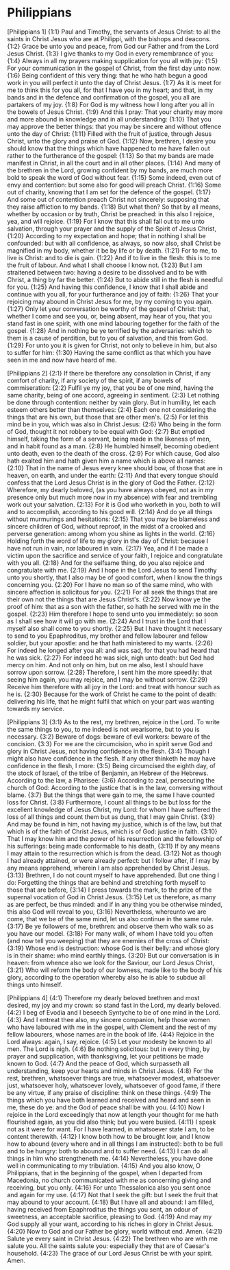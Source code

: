 # Philippians

[Philippians 1]
{1:1} Paul and Timothy, the servants of Jesus Christ: to all the saints in Christ Jesus who are at Philippi, with the bishops and deacons.
{1:2} Grace be unto you and peace, from God our Father and from the Lord Jesus Christ.
{1:3} I give thanks to my God in every remembrance of you:
{1:4} Always in all my prayers making supplication for you all with joy:
{1:5} For your communication in the gospel of Christ, from the first day unto now.
{1:6} Being confident of this very thing: that he who hath begun a good work in you will perfect it unto the day of Christ Jesus.
{1:7} As it is meet for me to think this for you all, for that I have you in my heart; and that, in my bands and in the defence and confirmation of the gospel, you all are partakers of my joy.
{1:8} For God is my witness how I long after you all in the bowels of Jesus Christ.
{1:9} And this I pray: That your charity may more and more abound in knowledge and in all understanding:
{1:10} That you may approve the better things: that you may be sincere and without offence unto the day of Christ:
{1:11} Filled with the fruit of justice, through Jesus Christ, unto the glory and praise of God.
{1:12} Now, brethren, I desire you should know that the things which have happened to me have fallen out rather to the furtherance of the gospel:
{1:13} So that my bands are made manifest in Christ, in all the court and in all other places.
{1:14} And many of the brethren in the Lord, growing confident by my bands, are much more bold to speak the word of God without fear.
{1:15} Some indeed, even out of envy and contention: but some also for good will preach Christ.
{1:16} Some out of charity, knowing that I am set for the defence of the gospel.
{1:17} And some out of contention preach Christ not sincerely: supposing that they raise affliction to my bands.
{1:18} But what then? So that by all means, whether by occasion or by truth, Christ be preached: in this also I rejoice, yea, and will rejoice.
{1:19} For I know that this shall fall out to me unto salvation, through your prayer and the supply of the Spirit of Jesus Christ,
{1:20} According to my expectation and hope; that in nothing I shall be confounded: but with all confidence, as always, so now also, shall Christ be magnified in my body, whether it be by life or by death.
{1:21} For to me, to live is Christ: and to die is gain.
{1:22} And if to live in the flesh: this is to me the fruit of labour. And what I shall choose I know not.
{1:23} But I am straitened between two: having a desire to be dissolved and to be with Christ, a thing by far the better.
{1:24} But to abide still in the flesh is needful for you.
{1:25} And having this confidence, I know that I shall abide and continue with you all, for your furtherance and joy of faith:
{1:26} That your rejoicing may abound in Christ Jesus for me, by my coming to you again.
{1:27} Only let your conversation be worthy of the gospel of Christ: that, whether I come and see you, or, being absent, may hear of you, that you stand fast in one spirit, with one mind labouring together for the faith of the gospel.
{1:28} And in nothing be ye terrified by the adversaries: which to them is a cause of perdition, but to you of salvation, and this from God.
{1:29} For unto you it is given for Christ, not only to believe in him, but also to suffer for him:
{1:30} Having the same conflict as that which you have seen in me and now have heard of me.

[Philippians 2]
{2:1} If there be therefore any consolation in Christ, if any comfort of charity, if any society of the spirit, if any bowels of commiseration:
{2:2} Fulfil ye my joy, that you be of one mind, having the same charity, being of one accord, agreeing in sentiment.
{2:3} Let nothing be done through contention: neither by vain glory. But in humility, let each esteem others better than themselves:
{2:4} Each one not considering the things that are his own, but those that are other men's.
{2:5} For let this mind be in you, which was also in Christ Jesus:
{2:6} Who being in the form of God, thought it not robbery to be equal with God:
{2:7} But emptied himself, taking the form of a servant, being made in the likeness of men, and in habit found as a man.
{2:8} He humbled himself, becoming obedient unto death, even to the death of the cross.
{2:9} For which cause, God also hath exalted him and hath given him a name which is above all names:
{2:10} That in the name of Jesus every knee should bow, of those that are in heaven, on earth, and under the earth:
{2:11} And that every tongue should confess that the Lord Jesus Christ is in the glory of God the Father.
{2:12} Wherefore, my dearly beloved, (as you have always obeyed, not as in my presence only but much more now in my absence) with fear and trembling work out your salvation.
{2:13} For it is God who worketh in you, both to will and to accomplish, according to his good will.
{2:14} And do ye all things without murmurings and hesitations:
{2:15} That you may be blameless and sincere children of God, without reproof, in the midst of a crooked and perverse generation: among whom you shine as lights in the world.
{2:16} Holding forth the word of life to my glory in the day of Christ: because I have not run in vain, nor laboured in vain.
{2:17} Yea, and if I be made a victim upon the sacrifice and service of your faith, I rejoice and congratulate with you all.
{2:18} And for the selfsame thing, do you also rejoice and congratulate with me.
{2:19} And I hope in the Lord Jesus to send Timothy unto you shortly, that I also may be of good comfort, when I know the things concerning you.
{2:20} For I have no man so of the same mind, who with sincere affection is solicitous for you.
{2:21} For all seek the things that are their own not the things that are Jesus Christ's.
{2:22} Now know ye the proof of him: that as a son with the father, so hath he served with me in the gospel.
{2:23} Him therefore I hope to send unto you immediately: so soon as I shall see how it will go with me.
{2:24} And I trust in the Lord that I myself also shall come to you shortly.
{2:25} But I have thought it necessary to send to you Epaphroditus, my brother and fellow labourer and fellow soldier, but your apostle: and he that hath ministered to my wants.
{2:26} For indeed he longed after you all: and was sad, for that you had heard that he was sick.
{2:27} For indeed he was sick, nigh unto death: but God had mercy on him. And not only on him, but on me also, lest I should have sorrow upon sorrow.
{2:28} Therefore, I sent him the more speedily: that seeing him again, you may rejoice, and I may be without sorrow.
{2:29} Receive him therefore with all joy in the Lord: and treat with honour such as he is.
{2:30} Because for the work of Christ he came to the point of death: delivering his life, that he might fulfil that which on your part was wanting towards my service.

[Philippians 3]
{3:1} As to the rest, my brethren, rejoice in the Lord. To write the same things to you, to me indeed is not wearisome, but to you is necessary.
{3:2} Beware of dogs: beware of evil workers: beware of the concision.
{3:3} For we are the circumcision, who in spirit serve God and glory in Christ Jesus, not having confidence in the flesh.
{3:4} Though I might also have confidence in the flesh. If any other thinketh he may have confidence in the flesh, I more:
{3:5} Being circumcised the eighth day, of the stock of Israel, of the tribe of Benjamin, an Hebrew of the Hebrews. According to the law, a Pharisee:
{3:6} According to zeal, persecuting the church of God: According to the justice that is in the law, conversing without blame.
{3:7} But the things that were gain to me, the same I have counted loss for Christ.
{3:8} Furthermore, I count all things to be but loss for the excellent knowledge of Jesus Christ, my Lord: for whom I have suffered the loss of all things and count them but as dung, that I may gain Christ.
{3:9} And may be found in him, not having my justice, which is of the law, but that which is of the faith of Christ Jesus, which is of God: justice in faith.
{3:10} That I may know him and the power of his resurrection and the fellowship of his sufferings: being made conformable to his death,
{3:11} If by any means I may attain to the resurrection which is from the dead.
{3:12} Not as though I had already attained, or were already perfect: but I follow after, if I may by any means apprehend, wherein I am also apprehended by Christ Jesus.
{3:13} Brethren, I do not count myself to have apprehended. But one thing I do: Forgetting the things that are behind and stretching forth myself to those that are before,
{3:14} I press towards the mark, to the prize of the supernal vocation of God in Christ Jesus.
{3:15} Let us therefore, as many as are perfect, be thus minded: and if in any thing you be otherwise minded, this also God will reveal to you,
{3:16} Nevertheless, whereunto we are come, that we be of the same mind, let us also continue in the same rule.
{3:17} Be ye followers of me, brethren: and observe them who walk so as you have our model.
{3:18} For many walk, of whom I have told you often (and now tell you weeping) that they are enemies of the cross of Christ:
{3:19} Whose end is destruction: whose God is their belly: and whose glory is in their shame: who mind earthly things.
{3:20} But our conversation is in heaven: from whence also we look for the Saviour, our Lord Jesus Christ,
{3:21} Who will reform the body of our lowness, made like to the body of his glory, according to the operation whereby also he is able to subdue all things unto himself.

[Philippians 4]
{4:1} Therefore my dearly beloved brethren and most desired, my joy and my crown: so stand fast in the Lord, my dearly beloved.
{4:2} I beg of Evodia and I beseech Syntyche to be of one mind in the Lord.
{4:3} And I entreat thee also, my sincere companion, help those women who have laboured with me in the gospel, with Clement and the rest of my fellow labourers, whose names are in the book of life.
{4:4} Rejoice in the Lord always: again, I say, rejoice.
{4:5} Let your modesty be known to all men. The Lord is nigh.
{4:6} Be nothing solicitous: but in every thing, by prayer and supplication, with thanksgiving, let your petitions be made known to God.
{4:7} And the peace of God, which surpasseth all understanding, keep your hearts and minds in Christ Jesus.
{4:8} For the rest, brethren, whatsoever things are true, whatsoever modest, whatsoever just, whatsoever holy, whatsoever lovely, whatsoever of good fame, if there be any virtue, if any praise of discipline: think on these things.
{4:9} The things which you have both learned and received and heard and seen in me, these do ye: and the God of peace shall be with you.
{4:10} Now I rejoice in the Lord exceedingly that now at length your thought for me hath flourished again, as you did also think; but you were busied.
{4:11} I speak not as it were for want. For I have learned, in whatsoever state I am, to be content therewith.
{4:12} I know both how to be brought low, and I know how to abound (every where and in all things I am instructed): both to be full and to be hungry: both to abound and to suffer need.
{4:13} I can do all things in him who strengtheneth me.
{4:14} Nevertheless, you have done well in communicating to my tribulation.
{4:15} And you also know, O Philippians, that in the beginning of the gospel, when I departed from Macedonia, no church communicated with me as concerning giving and receiving, but you only.
{4:16} For unto Thessalonica also you sent once and again for my use.
{4:17} Not that I seek the gift: but I seek the fruit that may abound to your account.
{4:18} But I have all and abound: I am filled, having received from Epaphroditus the things you sent, an odour of sweetness, an acceptable sacrifice, pleasing to God.
{4:19} And may my God supply all your want, according to his riches in glory in Christ Jesus.
{4:20} Now to God and our Father be glory, world without end. Amen.
{4:21} Salute ye every saint in Christ Jesus.
{4:22} The brethren who are with me salute you. All the saints salute you: especially they that are of Caesar's household.
{4:23} The grace of our Lord Jesus Christ be with your spirit. Amen.